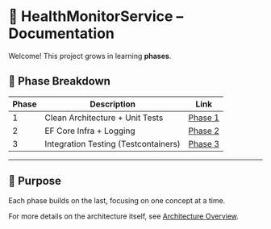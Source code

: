 # 📘 HealthMonitorService – Documentation

Welcome! This project grows in learning **phases**.

## 🔢 Phase Breakdown

| Phase | Description                          | Link          |
|-------|--------------------------------------|---------------|
| 1     | Clean Architecture + Unit Tests      | [Phase 1](./Phase1.md) |
| 2     | EF Core Infra + Logging              | [Phase 2](./Phase2.md) |
| 3     | Integration Testing (Testcontainers) | [Phase 3](./Phase3.md) |

---

## 🧠 Purpose

Each phase builds on the last, focusing on one concept at a time.

For more details on the architecture itself, see [Architecture Overview](./ArchitectureOverview.md).
